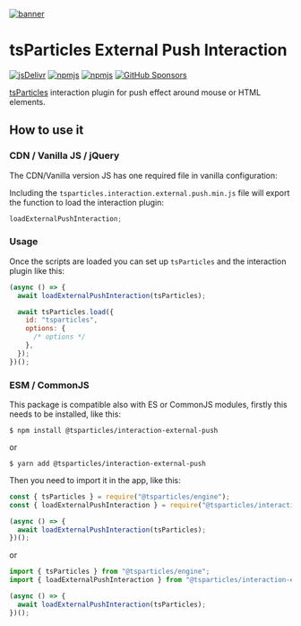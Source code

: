 [![banner](https://particles.js.org/images/banner2.png)](https://particles.js.org)

# tsParticles External Push Interaction

[![jsDelivr](https://data.jsdelivr.com/v1/package/npm/@tsparticles/interaction-external-push/badge)](https://www.jsdelivr.com/package/npm/@tsparticles/interaction-external-push)
[![npmjs](https://badge.fury.io/js/@tsparticles/interaction-external-push.svg)](https://www.npmjs.com/package/@tsparticles/interaction-external-push)
[![npmjs](https://img.shields.io/npm/dt/@tsparticles/interaction-external-push)](https://www.npmjs.com/package/@tsparticles/interaction-external-push) [![GitHub Sponsors](https://img.shields.io/github/sponsors/matteobruni)](https://github.com/sponsors/matteobruni)

[tsParticles](https://github.com/matteobruni/tsparticles) interaction plugin for push effect around mouse or HTML
elements.

## How to use it

### CDN / Vanilla JS / jQuery

The CDN/Vanilla version JS has one required file in vanilla configuration:

Including the `tsparticles.interaction.external.push.min.js` file will export the function to load the interaction
plugin:

```javascript
loadExternalPushInteraction;
```

### Usage

Once the scripts are loaded you can set up `tsParticles` and the interaction plugin like this:

```javascript
(async () => {
  await loadExternalPushInteraction(tsParticles);

  await tsParticles.load({
    id: "tsparticles",
    options: {
      /* options */
    },
  });
})();
```

### ESM / CommonJS

This package is compatible also with ES or CommonJS modules, firstly this needs to be installed, like this:

```shell
$ npm install @tsparticles/interaction-external-push
```

or

```shell
$ yarn add @tsparticles/interaction-external-push
```

Then you need to import it in the app, like this:

```javascript
const { tsParticles } = require("@tsparticles/engine");
const { loadExternalPushInteraction } = require("@tsparticles/interaction-external-push");

(async () => {
  await loadExternalPushInteraction(tsParticles);
})();
```

or

```javascript
import { tsParticles } from "@tsparticles/engine";
import { loadExternalPushInteraction } from "@tsparticles/interaction-external-push";

(async () => {
  await loadExternalPushInteraction(tsParticles);
})();
```

